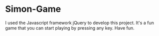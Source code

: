 # Simon-Game
I used the Javascript framework jQuery to develop this project. It's a fun game that you can start playing by pressing any key. Have fun.
